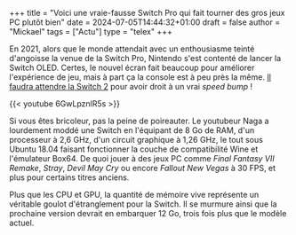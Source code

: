 +++
title = "Voici une vraie-fausse Switch Pro qui fait tourner des gros jeux PC plutôt bien"
date = 2024-07-05T14:44:32+01:00
draft = false
author = "Mickael"
tags = ["Actu"]
type = "telex"
+++ 

En 2021, alors que le monde attendait avec un enthousiasme teinté d'angoisse la venue de la Switch Pro, Nintendo s'est contenté de lancer la Switch OLED. Certes, le nouvel écran fait beaucoup pour améliorer l'expérience de jeu, mais à part ça la console est à peu près la même. [Il faudra attendre la Switch 2](https://nostick.fr/articles/2024/mai/0905-switch-2-tout-ce-que-lon-sait/) pour avoir droit à un vrai *speed bump* !

{{< youtube 6GwLpznlR5s >}} 

Si vous êtes bricoleur, pas la peine de poireauter. Le youtubeur Naga a lourdement moddé une Switch en l'équipant de 8 Go de RAM, d'un processeur à 2,6 GHz, d'un circuit graphique à 1,26 GHz, le tout sous Ubuntu 18.04 faisant fonctionner la couche de compatibilité Wine et l'émulateur Box64. De quoi jouer à des jeux PC comme *Final Fantasy VII Remake*, *Stray*, *Devil May Cry* ou encore *Fallout New Vegas* à 30 FPS, et plus pour certains titres anciens.

Plus que les CPU et GPU, la quantité de mémoire vive représente un véritable goulot d'étranglement pour la Switch. Il se murmure ainsi que la prochaine version devrait en embarquer 12 Go, trois fois plus que le modèle actuel.